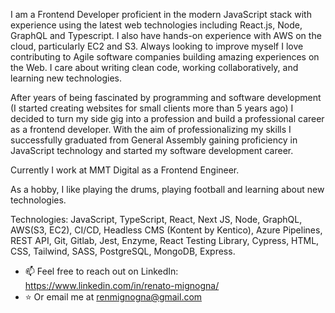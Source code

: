 I am a Frontend Developer proficient in the modern JavaScript stack with experience using the latest web technologies including React.js, Node, GraphQL and Typescript. I also have hands-on experience with AWS on the cloud, particularly EC2 and S3. Always looking to improve myself I love contributing to Agile software companies building amazing experiences on the Web. I care about writing clean code, working collaboratively, and learning new technologies.

After years of being fascinated by programming and software development (I started creating websites for small clients more than 5 years ago) I decided to turn my side gig into a profession and build a professional career as a frontend developer. With the aim of professionalizing my skills I successfully graduated from General Assembly gaining proficiency in JavaScript technology and started my software development career.

Currently I work at MMT Digital as a Frontend Engineer.

As a hobby, I like playing the drums, playing football and learning about new technologies.

Technologies: JavaScript, TypeScript, React, Next JS, Node, GraphQL, AWS(S3, EC2), CI/CD, Headless CMS (Kontent by Kentico), Azure Pipelines, REST API, Git, Gitlab, Jest, Enzyme, React Testing Library, Cypress, HTML, CSS, Tailwind, SASS, PostgreSQL, MongoDB, Express.

- 📫 Feel free to reach out on LinkedIn: https://www.linkedin.com/in/renato-mignogna/
- ⭐️ Or email me at renmignogna@gmail.com

